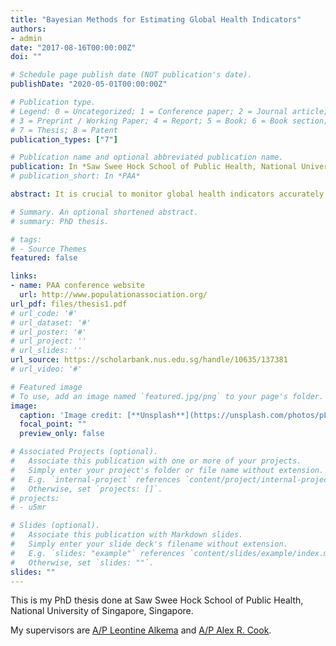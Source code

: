 ```yaml
---
title: "Bayesian Methods for Estimating Global Health Indicators"
authors:
- admin
date: "2017-08-16T00:00:00Z"
doi: ""

# Schedule page publish date (NOT publication's date).
publishDate: "2020-05-01T00:00:00Z"

# Publication type.
# Legend: 0 = Uncategorized; 1 = Conference paper; 2 = Journal article;
# 3 = Preprint / Working Paper; 4 = Report; 5 = Book; 6 = Book section;
# 7 = Thesis; 8 = Patent
publication_types: ["7"]

# Publication name and optional abbreviated publication name.
publication: In *Saw Swee Hock School of Public Health, National University of Singapore*
# publication_short: In *PAA*

abstract: It is crucial to monitor global health indicators accurately in order to optimize resource allocation. This is especially so in developing countries where the improvement of these health indicators are most needed. However, estimating and validating these indicators are fraught with challenges, one of which being the paucity of accurate data. The Bayesian modeling approach implemented in this thesis provides more objective, data-driven insights into estimation of global health indicators. We provide a set of important analyses and fill the previous research void on selected indicators. We take account of the data quality that varies across different sources as well as infer the levels and trends of indicators in countries and periods with limited data by data-rich country-years. The resulting estimates provide new insights into child and maternal mortality and the sex ratio at birth globally. The methods and results can be used by international agencies for policy making.

# Summary. An optional shortened abstract.
# summary: PhD thesis.

# tags:
# - Source Themes
featured: false

links:
- name: PAA conference website
  url: http://www.populationassociation.org/
url_pdf: files/thesis1.pdf
# url_code: '#'
# url_dataset: '#'
# url_poster: '#'
# url_project: ''
# url_slides: ''
url_source: https://scholarbank.nus.edu.sg/handle/10635/137381
# url_video: '#'

# Featured image
# To use, add an image named `featured.jpg/png` to your page's folder. 
image:
  caption: 'Image credit: [**Unsplash**](https://unsplash.com/photos/pLCdAaMFLTE)'
  focal_point: ""
  preview_only: false

# Associated Projects (optional).
#   Associate this publication with one or more of your projects.
#   Simply enter your project's folder or file name without extension.
#   E.g. `internal-project` references `content/project/internal-project/index.md`.
#   Otherwise, set `projects: []`.
# projects:
# - u5mr

# Slides (optional).
#   Associate this publication with Markdown slides.
#   Simply enter your slide deck's filename without extension.
#   E.g. `slides: "example"` references `content/slides/example/index.md`.
#   Otherwise, set `slides: ""`.
slides: ""
---
```


This is my PhD thesis done at Saw Swee Hock School of Public Health, National University of Singapore, Singapore.

My supervisors are [A/P Leontine Alkema](http://people.umass.edu/lalkema) and [A/P Alex R. Cook](http://blog.nus.edu.sg/alexcook/).
